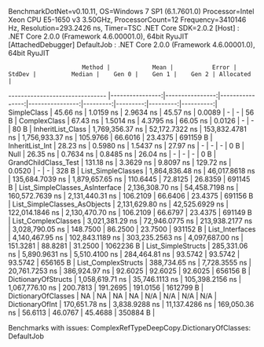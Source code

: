 
BenchmarkDotNet=v0.10.11, OS=Windows 7 SP1 (6.1.7601.0)
Processor=Intel Xeon CPU E5-1650 v3 3.50GHz, ProcessorCount=12
Frequency=3410146 Hz, Resolution=293.2426 ns, Timer=TSC
.NET Core SDK=2.0.2
  [Host]     : .NET Core 2.0.0 (Framework 4.6.00001.0), 64bit RyuJIT  [AttachedDebugger]
  DefaultJob : .NET Core 2.0.0 (Framework 4.6.00001.0), 64bit RyuJIT


                         Method |            Mean |           Error |          StdDev |          Median |    Gen 0 |    Gen 1 |    Gen 2 | Allocated |
------------------------------- |----------------:|----------------:|----------------:|----------------:|---------:|---------:|---------:|----------:|
                    SimpleClass |        45.66 ns |       1.0159 ns |       2.9634 ns |        45.57 ns |   0.0089 |        - |        - |      56 B |
                   ComplexClass |        67.43 ns |       1.5014 ns |       4.3795 ns |        66.05 ns |   0.0126 |        - |        - |      80 B |
              InheritList_Class | 1,769,356.37 ns |  52,172.7322 ns | 153,832.4781 ns | 1,756,933.37 ns | 105.9766 |  66.6016 |  23.4375 |  691159 B |
                InheritList_Int |        28.23 ns |       0.5980 ns |       1.5437 ns |        27.97 ns |        - |        - |        - |       0 B |
                           Null |        26.35 ns |       0.7634 ns |       0.8485 ns |        26.04 ns |        - |        - |        - |       0 B |
           GrandChildClass_Test |       131.18 ns |       3.3629 ns |       9.8097 ns |       129.72 ns |   0.0520 |        - |        - |     328 B |
             List_SimpleClasses | 1,864,836.48 ns |  46,017.8618 ns | 135,684.7039 ns | 1,879,657.65 ns | 110.6445 |  72.8125 |  26.8359 |  691145 B |
 List_SimpleClasses_AsInterface | 2,136,308.70 ns |  54,458.7198 ns | 160,572.7639 ns | 2,131,440.31 ns | 106.2109 |  66.6406 |  23.4375 |  691156 B |
   List_SimpleClasses_AsObjects | 2,131,629.80 ns |  42,525.6929 ns | 122,014.1846 ns | 2,130,470.70 ns | 106.2109 |  66.6797 |  23.4375 |  691149 B |
            List_ComplexClasses | 3,021,381.29 ns |  72,946.0775 ns | 213,938.2177 ns | 3,028,790.05 ns | 148.7500 |  86.2500 |  23.7500 |  931152 B |
                List_Interfaces | 4,140,467.95 ns | 102,843.1189 ns | 303,235.2563 ns | 4,097,687.00 ns | 151.3281 |  88.8281 |  31.2500 | 1062236 B |
             List_SimpleStructs |   285,331.06 ns |   5,890.9631 ns |   5,510.4100 ns |   284,464.81 ns |  93.5742 |  93.5742 |  93.5742 |  656165 B |
            List_ComplexStructs |   388,734.65 ns |   7,728.3555 ns |  20,761.7253 ns |   386,924.97 ns |  92.6025 |  92.6025 |  92.6025 |  656156 B |
            DictionaryOfStructs | 1,058,619.71 ns |  35,746.1113 ns | 105,398.2156 ns | 1,067,776.10 ns | 200.7813 | 191.2695 | 191.0156 | 1612799 B |
            DictionaryOfClasses |              NA |              NA |              NA |              NA |      N/A |      N/A |      N/A |       N/A |
                DictionaryOfInt |   170,651.78 ns |   3,838.9288 ns |  11,137.4286 ns |   169,050.36 ns |  56.6113 |  46.0767 |  45.4688 |  350884 B |

Benchmarks with issues:
  ComplexRefTypeDeepCopy.DictionaryOfClasses: DefaultJob
